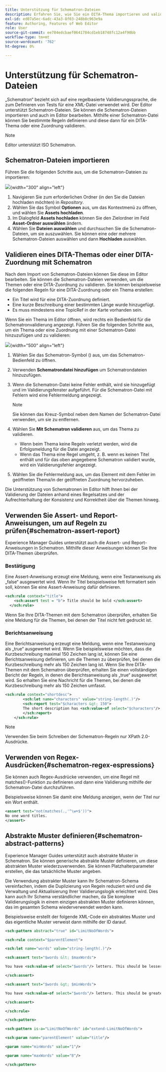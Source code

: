 ```yaml
---
title: Unterstützung für Schematron-Dateien
description: Erfahren Sie, wie Sie ein DITA-Thema importieren und validieren, mithilfe von Assert-Berichtsanweisungen nach Regeln suchen, Regex-Ausdrücke verwenden und abstrakte Muster in Schematron-Dateien von AEM Guides definieren.
exl-id: ed07a5ec-6adc-43a3-8f03-248b8c963e9a
feature: Authoring, Features of Web Editor
role: User
source-git-commit: ee784edcbaef0641784cd1eb18748fc12a4f90bb
workflow-type: tm+mt
source-wordcount: '762'
ht-degree: 0%

---
```


# Unterstützung für Schematron-Dateien

„Schematron“ bezieht sich auf eine regelbasierte Validierungssprache, die zum Definieren von Tests für eine XML-Datei verwendet wird. Der Editor unterstützt Schematron-Dateien. Sie können die Schematron-Dateien importieren und auch im Editor bearbeiten. Mithilfe einer Schematron-Datei können Sie bestimmte Regeln definieren und diese dann für ein DITA-Thema oder eine Zuordnung validieren.

>[!NOTE]
>
> Editor unterstützt ISO Schematron.


## Schematron-Dateien importieren

Führen Sie die folgenden Schritte aus, um die Schematron-Dateien zu importieren:

![](images/schematron-panel.png){width="300" align="left"}

1. Navigieren Sie zum erforderlichen Ordner (in den Sie die Dateien hochladen möchten) in *Repository*.
1. Wählen Sie das Symbol **Optionen** aus, um das Kontextmenü zu öffnen, und wählen Sie **Assets hochladen**.
1. Im Dialogfeld **Assets hochladen** können Sie den Zielordner im Feld **Asset-Ordner auswählen** ändern.
1. Wählen Sie **Dateien auswählen** und durchsuchen Sie die Schematron-Dateien, um sie auszuwählen. Sie können eine oder mehrere Schematron-Dateien auswählen und dann **Hochladen** auswählen.

## Validieren eines DITA-Themas oder einer DITA-Zuordnung mit Schematron

Nach dem Import von Schematron-Dateien können Sie diese im Editor bearbeiten. Sie können die Schematron-Dateien verwenden, um die Themen oder eine DITA-Zuordnung zu validieren. Sie können beispielsweise die folgenden Regeln für eine DITA-Zuordnung oder ein Thema erstellen:

* Ein Titel wird für eine DITA-Zuordnung definiert.
* Eine kurze Beschreibung einer bestimmten Länge wurde hinzugefügt.
* Es muss mindestens eine TopicRef in der Karte vorhanden sein.

Wenn Sie ein Thema im Editor öffnen, wird rechts ein Bedienfeld für die Schematronvalidierung angezeigt. Führen Sie die folgenden Schritte aus, um ein Thema oder eine Zuordnung mit einer Schematron-Datei hinzuzufügen und zu validieren:

![](images/schematron-panel-file-validated.png){width="500" align="left"}

1. Wählen Sie das Schematron-Symbol () aus, um das Schematron-Bedienfeld zu öffnen.
1. Verwenden **Schematrondatei hinzufügen** um Schematrondateien hinzuzufügen.
1. Wenn die Schematron-Datei keine Fehler enthält, wird sie hinzugefügt und im Validierungsfenster aufgeführt. Für die Schematron-Datei mit Fehlern wird eine Fehlermeldung angezeigt.
   >[!NOTE]
   >
   >Sie können das Kreuz-Symbol neben dem Namen der Schematron-Datei verwenden, um sie zu entfernen.
1. Wählen Sie **Mit Schematron validieren** aus, um das Thema zu validieren.

   * Wenn beim Thema keine Regeln verletzt werden, wird die Erfolgsmeldung für die Datei angezeigt.
   * Wenn das Thema eine Regel umgeht, z. B. wenn es keinen Titel enthält und für das oben angegebene Schematron validiert wurde, wird ein Validierungsfehler angezeigt.

1. Wählen Sie die Fehlermeldung aus, um das Element mit dem Fehler im geöffneten Thema/in der geöffneten Zuordnung hervorzuheben.

Die Unterstützung von Schematronen im Editor hilft Ihnen bei der Validierung der Dateien anhand eines Regelsatzes und der Aufrechterhaltung der Konsistenz und Korrektheit über die Themen hinweg.

## Verwenden Sie Assert- und Report-Anweisungen, um auf Regeln zu prüfen{#schematron-assert-report}

Experience Manager Guides unterstützt auch die Assert- und Report-Anweisungen in Schematron. Mithilfe dieser Anweisungen können Sie Ihre DITA-Themen überprüfen.

### Bestätigung

Eine Assert-Anweisung erzeugt eine Meldung, wenn eine Testanweisung als „false“ ausgewertet wird. Wenn Ihr Titel beispielsweise fett formatiert sein soll, können Sie eine Assert-Anweisung dafür definieren.

```XML
<sch:rule context="title"> 
    <sch:assert test = "b"> Title should be bold </sch:assert>
  </sch:rule>
```

Wenn Sie Ihre DITA-Themen mit dem Schematron überprüfen, erhalten Sie eine Meldung für die Themen, bei denen der Titel nicht fett gedruckt ist.

### Berichtsanweisung

Eine Berichtsanweisung erzeugt eine Meldung, wenn eine Testanweisung als „true“ ausgewertet wird. Wenn Sie beispielsweise möchten, dass die Kurzbeschreibung maximal 150 Zeichen lang ist, können Sie eine Berichtsanweisung definieren, um die Themen zu überprüfen, bei denen die Kurzbeschreibung mehr als 150 Zeichen lang ist.
Wenn Sie Ihre DITA-Themen mit dem Schematron überprüfen, erhalten Sie einen vollständigen Bericht der Regeln, in denen die Berichtsanweisung als „true“ ausgewertet wird. So erhalten Sie eine Nachricht für die Themen, bei denen die Kurzbeschreibung mehr als 150 Zeichen umfasst.


```XML
<sch:rule context="shortdesc"> 
        <sch:let name="characters" value="string-length(.)"/> 
        <sch:report test="$characters &gt; 150">  
        The short description has <sch:value-of select="$characters"/> characters. It should contain more than 150 characters.      
        </sch:report>   
    </sch:rule> 
```

>[!NOTE]
>
> Verwenden Sie beim Schreiben der Schematron-Regeln nur XPath 2.0-Ausdrücke.

## Verwenden von Regex-Ausdrücken{#schematron-regex-espressions}

Sie können auch Regex-Ausdrücke verwenden, um eine Regel mit matches()-Funktion zu definieren und dann eine Validierung mithilfe der Schematron-Datei durchzuführen.

Beispielsweise können Sie damit eine Meldung anzeigen, wenn der Titel nur ein Wort enthält.

```XML
<assert test="not(matches(.,'^\w+$'))"> 
No one word titles.
</assert>  
```


## Abstrakte Muster definieren{#schematron-abstract-patterns}

Experience Manager Guides unterstützt auch abstrakte Muster in Schematron. Sie können generische abstrakte Muster definieren, um diese abstrakten Muster wiederzuverwenden.  Sie können Platzhalterparameter erstellen, die das tatsächliche Muster angeben.


Die Verwendung abstrakter Muster kann Ihr Schematron-Schema vereinfachen, indem die Duplizierung von Regeln reduziert wird und die Verwaltung und Aktualisierung Ihrer Validierungslogik erleichtert wird. Dies kann auch Ihr Schema verständlicher machen, da Sie komplexe Validierungslogik in einem einzigen abstrakten Muster definieren können, das im gesamten Schema wiederverwendet werden kann.


Beispielsweise erstellt der folgende XML-Code ein abstraktes Muster und das eigentliche Muster verweist dann mithilfe der ID darauf.

```XML
<sch:pattern abstract="true" id="LimitNoOfWords"> 

<sch:rule context="$parentElement"> 

<sch:let name="words" value="string-length(.)"/> 

<sch:assert test="$words &lt; $maxWords"> 

You have <sch:value-of select="$words"/> letters. This should be lesser than <sch:value-of select="$maxWords"/>. 

</sch:assert>  

<sch:assert test="$words &gt; $minWords"> 

You have <sch:value-of select="$words"/> letters. This should be greater than <sch:value-of select="$minWords"/>. 

</sch:assert>  

</sch:rule> 

</sch:pattern> 

<sch:pattern is-a="LimitNoOfWords" id="extend-LimitNoOfWords"> 

<sch:param name="parentElement" value="title"/> 

<param name="minWords" value="1"/> 

<param name="maxWords" value="8"/> 

</sch:pattern> 
```
